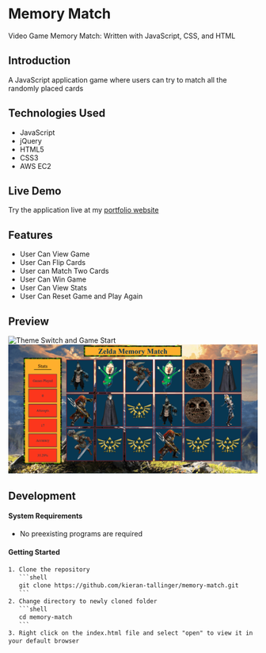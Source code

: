 # Memory Match

Video Game Memory Match: Written with JavaScript, CSS, and HTML

## Introduction

A JavaScript application game where users can try to match all the randomly placed cards

## Technologies Used

- JavaScript
- jQuery 
- HTML5
- CSS3
- AWS EC2

## Live Demo

Try the application live at my [portfolio website](https://memory-match.kierantallingerdevwork.com/)

## Features

- User Can View Game
- User Can Flip Cards
- User can Match Two Cards
- User Can Win Game
- User Can View Stats
- User Can Reset Game and Play Again

## Preview

![Theme Switch and Game Start](memory-match-preview3.gif)
![Game End and Reset](memory-match-preview4.gif)

## Development
#### System Requirements

- No preexisting programs are required

#### Getting Started
    1. Clone the repository
       ```shell
       git clone https://github.com/kieran-tallinger/memory-match.git
       ```
    2. Change directory to newly cloned folder
       ```shell
       cd memory-match
       ```
    3. Right click on the index.html file and select "open" to view it in your default browser
